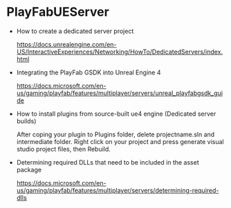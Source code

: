 # PlayFabUEServer
 
- How to create a dedicated server project

    https://docs.unrealengine.com/en-US/InteractiveExperiences/Networking/HowTo/DedicatedServers/index.html

- Integrating the PlayFab GSDK into Unreal Engine 4

    https://docs.microsoft.com/en-us/gaming/playfab/features/multiplayer/servers/unreal_playfabgsdk_guide

- How to install plugins from source-built ue4 engine (Dedicated server builds)

    After coping your plugin to Plugins folder, delete projectname.sln and intermediate folder. Right click on your project and press generate visual studio project files, then Rebuild.

- Determining required DLLs that need to be included in the asset package

    https://docs.microsoft.com/en-us/gaming/playfab/features/multiplayer/servers/determining-required-dlls

